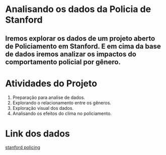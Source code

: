 # Analisando os dados da Policia de Stanford

<H2>Iremos explorar os dados de um projeto aberto de Policiamento em Stanford. E em cima da base de dados iremos analizar os impactos do comportamento policial por gênero.</h2>

# Atividades do Projeto

1. Preparação para analise de dados.
2. Explorando o relacionamento entre os gêneros.
3. Exploração visual dos dados.
4. Analisando os efeitos do clima no policiamento.

# Link dos dados
[stanford policing](https://openpolicing.stanford.edu/)
